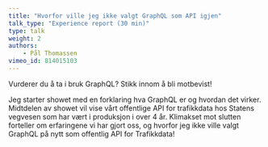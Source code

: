 ```yaml
---
title: "Hvorfor ville jeg ikke valgt GraphQL som API igjen"
talk_type: "Experience report (30 min)"
type: talk
weight: 2
authors:
    - Pål Thomassen
vimeo_id: 814015103
---
```

Vurderer du å ta i bruk GraphQL? Stikk innom å bli motbevist!

Jeg starter showet med en forklaring hva GraphQL er og hvordan det virker. Midtdelen av showet vil vise vårt offentlige API for trafikkdata hos Statens vegvesen som har vært i produksjon i over 4 år. Klimakset mot slutten forteller om erfaringene vi har gjort oss, og hvorfor jeg ikke ville valgt GraphQL på nytt som offentlig API for Trafikkdata!
